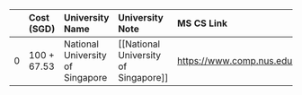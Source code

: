 |    | Cost (SGD)   | University Name                  | University Note                      | MS CS Link                                     |
|---:|:-------------|:---------------------------------|:-------------------------------------|:-----------------------------------------------|
|  0 | 100 + 67.53  | National University of Singapore | [[National University of Singapore]] | https://www.comp.nus.edu.sg/programmes/pg/mcs/ |